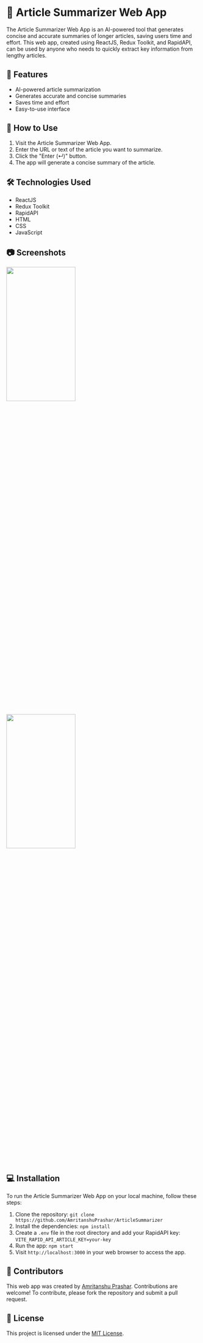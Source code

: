 # 📰 Article Summarizer Web App

The Article Summarizer Web App is an AI-powered tool that generates concise and accurate summaries of longer articles, saving users time and effort. This web app, created using ReactJS, Redux Toolkit, and RapidAPI, can be used by anyone who needs to quickly extract key information from lengthy articles.

## 🚀 Features

* AI-powered article summarization
* Generates accurate and concise summaries
* Saves time and effort
* Easy-to-use interface

## 📖 How to Use

1. Visit the Article Summarizer Web App.
2. Enter the URL or text of the article you want to summarize.
3. Click the "Enter (↵)" button.
4. The app will generate a concise summary of the article.

## 🛠️ Technologies Used

* ReactJS
* Redux Toolkit
* RapidAPI
* HTML
* CSS
* JavaScript

## 📷 Screenshots

<img src="https://user-images.githubusercontent.com/80627679/233720913-aee98e1a-f67a-4546-ad36-81702b456406.jpg"  width="60%" height="30%">
<img src="https://user-images.githubusercontent.com/80627679/233721884-cdc7dee7-08bb-4174-910b-b684e7c63fce.png"  width="60%" height="30%">

## 💻 Installation

To run the Article Summarizer Web App on your local machine, follow these steps:

1. Clone the repository: `git clone https://github.com/AmritanshuPrashar/ArticleSummarizer`
2. Install the dependencies: `npm install`
3. Create a `.env` file in the root directory and add your RapidAPI key: `VITE_RAPID_API_ARTICLE_KEY=your-key`
4. Run the app: `npm start`
5. Visit `http://localhost:3000` in your web browser to access the app.

## 🙌 Contributors

This web app was created by [Amritanshu Prashar](https://github.com/AmritanshuPrashar). Contributions are welcome! To contribute, please fork the repository and submit a pull request.

## 📝 License

This project is licensed under the [MIT License](https://opensource.org/licenses/MIT).
